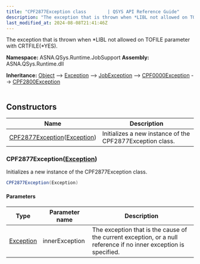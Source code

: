 ```yaml
---
title: "CPF2877Exception class        | QSYS API Reference Guide"
description: "The exception that is thrown when *LIBL not allowed on TOFILE parameter with CRTFILE(*YES). "
last_modified_at: 2024-08-08T21:41:46Z
---
```


The exception that is thrown when *LIBL not allowed on TOFILE parameter with CRTFILE(*YES).

**Namespace:** ASNA.QSys.Runtime.JobSupport
**Assembly:** ASNA.QSys.Runtime.dll

**Inheritance:** [Object](https://docs.microsoft.com/en-us/dotnet/api/system.object) --> [Exception](https://docs.microsoft.com/en-us/dotnet/api/system.exception) --> [JobException](/reference/runtime/qsys-runtime-job-support/job-exception.html) --> [CPF0000Exception](/reference/runtime/qsys-runtime-job-support/cpf-exceptions/cpf0000-exception.html) --> [CPF2800Exception](/reference/runtime/qsys-runtime-job-support/cpf-exceptions/cpf2800-exception.html)
<br>
<br>

## Constructors

| Name | Description |
| --- | --- |
| [CPF2877Exception](#cpf2877exceptionexception)([Exception](https://docs.microsoft.com/en-us/dotnet/api/system.exception)) | Initializes a new instance of the CPF2877Exception class.

### CPF2877Exception([Exception](https://docs.microsoft.com/en-us/dotnet/api/system.exception))

Initializes a new instance of the CPF2877Exception class.

```cs
CPF2877Exception(Exception)
```

#### Parameters

| Type | Parameter name | Description
| --- | --- | ---
| [Exception](https://docs.microsoft.com/en-us/dotnet/api/system.exception) | innerException | The exception that is the cause of the current exception, or a null reference if no inner exception is specified.
